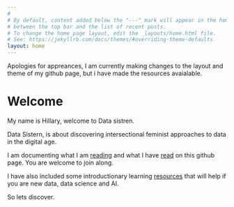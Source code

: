 ```yaml
---
#
# By default, content added below the "---" mark will appear in the home page
# between the top bar and the list of recent posts.
# To change the home page layout, edit the _layouts/home.html file.
# See: https://jekyllrb.com/docs/themes/#overriding-theme-defaults
layout: home
---
```


Apologies for appreances, I am currently making changes to the layout and theme of my github page, but i have made the resources avaialable.

# Welcome 

My name is Hillary, welcome to Data sistren.

Data Sistern, is about discovering intersectional feminist approaches to data in the digital age.

I am documenting what I am [reading](https://htothehilla.github.io/datasistern/reading.html) and what I have [read](https://htothehilla.github.io/datasistern/read.html) on this github page. You are welcome to join along. 

I have also included some introductionary learning [resources](https://htothehilla.github.io/datasistern/learning.html) that will help if you are new data, data science and AI. 

So lets discover. 

